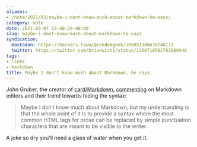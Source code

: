 ```yaml
---
aliases:
- /note/2021/03/maybe-i-dont-know-much-about-markdown-he-says/
category: note
date: 2021-03-07 15:40:29-08:00
slug: maybe-i-dont-know-much-about-markdown-he-says
syndication:
  mastodon: https://hackers.town/@randomgeek/105851186676748121
  twitter: https://twitter.com/brianwisti/status/1368710502763880448
tags:
- links
- markdown
title: Maybe I don't know much about Markdown, he says
---
```


John Gruber, the creator of [card/Markdown](../../../card/Markdown.md), [commenting](https://daringfireball.net/linked/2021/03/05/snell-ios-markdown-editors) on Markdown editors and their trend towards hiding the syntax:

 > 
 > Maybe I don’t know much about Markdown, but my understanding is that the whole point of it is to provide a syntax where the most common HTML tags for prose can be replaced by simple punctuation characters that are meant to be visible to the writer.

A joke so dry you'll need a glass of water when you get it.
